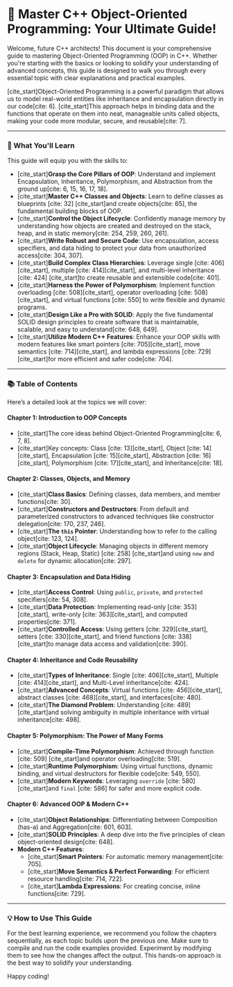 # 🚀 Master C++ Object-Oriented Programming: Your Ultimate Guide!

Welcome, future C++ architects! This document is your comprehensive guide to mastering Object-Oriented Programming (OOP) in C++. Whether you're starting with the basics or looking to solidify your understanding of advanced concepts, this guide is designed to walk you through every essential topic with clear explanations and practical examples.

[cite_start]Object-Oriented Programming is a powerful paradigm that allows us to model real-world entities like inheritance and encapsulation directly in our code[cite: 6]. [cite_start]This approach helps in binding data and the functions that operate on them into neat, manageable units called objects, making your code more modular, secure, and reusable[cite: 7].

---

### 🌟 What You'll Learn

This guide will equip you with the skills to:

* [cite_start]**Grasp the Core Pillars of OOP**: Understand and implement Encapsulation, Inheritance, Polymorphism, and Abstraction from the ground up[cite: 6, 15, 16, 17, 18].
* [cite_start]**Master C++ Classes and Objects**: Learn to define classes as blueprints [cite: 32] [cite_start]and create objects[cite: 65], the fundamental building blocks of OOP.
* [cite_start]**Control the Object Lifecycle**: Confidently manage memory by understanding how objects are created and destroyed on the stack, heap, and in static memory[cite: 254, 259, 260, 261].
* [cite_start]**Write Robust and Secure Code**: Use encapsulation, access specifiers, and data hiding to protect your data from unauthorized access[cite: 304, 307].
* [cite_start]**Build Complex Class Hierarchies**: Leverage single [cite: 406][cite_start], multiple [cite: 414][cite_start], and multi-level inheritance [cite: 424] [cite_start]to create reusable and extensible code[cite: 401].
* [cite_start]**Harness the Power of Polymorphism**: Implement function overloading [cite: 508][cite_start], operator overloading [cite: 508][cite_start], and virtual functions [cite: 550] to write flexible and dynamic programs.
* [cite_start]**Design Like a Pro with SOLID**: Apply the five fundamental SOLID design principles to create software that is maintainable, scalable, and easy to understand[cite: 648, 649].
* [cite_start]**Utilize Modern C++ Features**: Enhance your OOP skills with modern features like smart pointers [cite: 705][cite_start], move semantics [cite: 714][cite_start], and lambda expressions [cite: 729] [cite_start]for more efficient and safer code[cite: 704].

---

### 📚 Table of Contents

Here’s a detailed look at the topics we will cover:

#### **Chapter 1: Introduction to OOP Concepts**
* [cite_start]The core ideas behind Object-Oriented Programming[cite: 6, 7, 8].
* [cite_start]Key concepts: Class [cite: 13][cite_start], Object [cite: 14][cite_start], Encapsulation [cite: 15][cite_start], Abstraction [cite: 16][cite_start], Polymorphism [cite: 17][cite_start], and Inheritance[cite: 18].

#### **Chapter 2: Classes, Objects, and Memory**
* [cite_start]**Class Basics**: Defining classes, data members, and member functions[cite: 30].
* [cite_start]**Constructors and Destructors**: From default and parameterized constructors to advanced techniques like constructor delegation[cite: 170, 237, 246].
* [cite_start]**The `this` Pointer**: Understanding how to refer to the calling object[cite: 123, 124].
* [cite_start]**Object Lifecycle**: Managing objects in different memory regions (Stack, Heap, Static) [cite: 258] [cite_start]and using `new` and `delete` for dynamic allocation[cite: 297].

#### **Chapter 3: Encapsulation and Data Hiding**
* [cite_start]**Access Control**: Using `public`, `private`, and `protected` specifiers[cite: 54, 308].
* [cite_start]**Data Protection**: Implementing read-only [cite: 353][cite_start], write-only [cite: 363][cite_start], and computed properties[cite: 371].
* [cite_start]**Controlled Access**: Using getters [cite: 329][cite_start], setters [cite: 330][cite_start], and friend functions [cite: 338] [cite_start]to manage data access and validation[cite: 390].

#### **Chapter 4: Inheritance and Code Reusability**
* [cite_start]**Types of Inheritance**: Single [cite: 406][cite_start], Multiple [cite: 414][cite_start], and Multi-Level inheritance[cite: 424].
* [cite_start]**Advanced Concepts**: Virtual functions [cite: 456][cite_start], abstract classes [cite: 468][cite_start], and interfaces[cite: 480].
* [cite_start]**The Diamond Problem**: Understanding [cite: 489] [cite_start]and solving ambiguity in multiple inheritance with virtual inheritance[cite: 498].

#### **Chapter 5: Polymorphism: The Power of Many Forms**
* [cite_start]**Compile-Time Polymorphism**: Achieved through function [cite: 509] [cite_start]and operator overloading[cite: 519].
* [cite_start]**Runtime Polymorphism**: Using virtual functions, dynamic binding, and virtual destructors for flexible code[cite: 549, 550].
* [cite_start]**Modern Keywords**: Leveraging `override` [cite: 580] [cite_start]and `final` [cite: 586] for safer and more explicit code.

#### **Chapter 6: Advanced OOP & Modern C++**
* [cite_start]**Object Relationships**: Differentiating between Composition (has-a) and Aggregation[cite: 601, 603].
* [cite_start]**SOLID Principles**: A deep dive into the five principles of clean object-oriented design[cite: 648].
* **Modern C++ Features**:
    * [cite_start]**Smart Pointers**: For automatic memory management[cite: 705].
    * [cite_start]**Move Semantics & Perfect Forwarding**: For efficient resource handling[cite: 714, 722].
    * [cite_start]**Lambda Expressions**: For creating concise, inline functions[cite: 729].

---

### 💡 How to Use This Guide

For the best learning experience, we recommend you follow the chapters sequentially, as each topic builds upon the previous one. Make sure to compile and run the code examples provided. Experiment by modifying them to see how the changes affect the output. This hands-on approach is the best way to solidify your understanding.

Happy coding!
